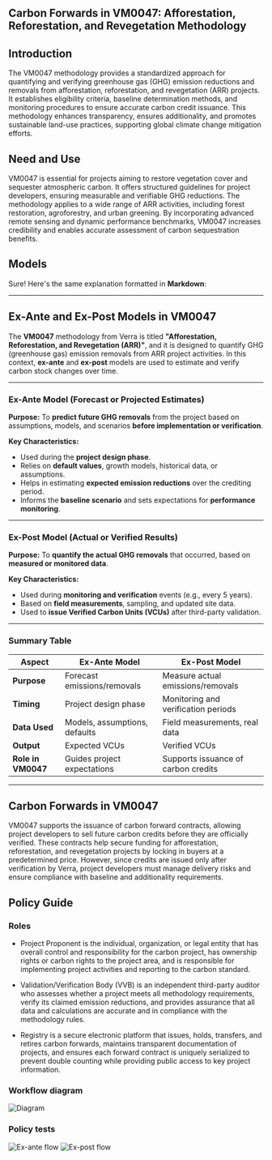 ## Carbon Forwards in VM0047: Afforestation, Reforestation, and Revegetation Methodology

## Introduction
The VM0047 methodology provides a standardized approach for quantifying and verifying greenhouse gas (GHG) emission reductions and removals from afforestation, reforestation, and revegetation (ARR) projects. It establishes eligibility criteria, baseline determination methods, and monitoring procedures to ensure accurate carbon credit issuance. This methodology enhances transparency, ensures additionality, and promotes sustainable land-use practices, supporting global climate change mitigation efforts.

## Need and Use
VM0047 is essential for projects aiming to restore vegetation cover and sequester atmospheric carbon. It offers structured guidelines for project developers, ensuring measurable and verifiable GHG reductions. The methodology applies to a wide range of ARR activities, including forest restoration, agroforestry, and urban greening. By incorporating advanced remote sensing and dynamic performance benchmarks, VM0047 increases credibility and enables accurate assessment of carbon sequestration benefits.

## Models
Sure! Here's the same explanation formatted in **Markdown**:

---

## Ex-Ante and Ex-Post Models in VM0047

The **VM0047** methodology from Verra is titled **"Afforestation, Reforestation, and Revegetation (ARR)"**, and it is designed to quantify GHG (greenhouse gas) emission removals from ARR project activities. In this context, **ex-ante** and **ex-post** models are used to estimate and verify carbon stock changes over time.

---

### **Ex-Ante Model (Forecast or Projected Estimates)**

**Purpose:**
To **predict future GHG removals** from the project based on assumptions, models, and scenarios **before implementation or verification**.

**Key Characteristics:**

* Used during the **project design phase**.
* Relies on **default values**, growth models, historical data, or assumptions.
* Helps in estimating **expected emission reductions** over the crediting period.
* Informs the **baseline scenario** and sets expectations for **performance monitoring**.


---

### **Ex-Post Model (Actual or Verified Results)**

**Purpose:**
To **quantify the actual GHG removals** that occurred, based on **measured or monitored data**.

**Key Characteristics:**

* Used during **monitoring and verification** events (e.g., every 5 years).
* Based on **field measurements**, sampling, and updated site data.
* Used to **issue Verified Carbon Units (VCUs)** after third-party validation.

---

### **Summary Table**

| **Aspect**         | **Ex-Ante Model**             | **Ex-Post Model**                   |
| ------------------ | ----------------------------- | ----------------------------------- |
| **Purpose**        | Forecast emissions/removals   | Measure actual emissions/removals   |
| **Timing**         | Project design phase          | Monitoring and verification periods |
| **Data Used**      | Models, assumptions, defaults | Field measurements, real data       |
| **Output**         | Expected VCUs                 | Verified VCUs                       |
| **Role in VM0047** | Guides project expectations   | Supports issuance of carbon credits |

---


## Carbon Forwards in VM0047
VM0047 supports the issuance of carbon forward contracts, allowing project developers to sell future carbon credits before they are officially verified. These contracts help secure funding for afforestation, reforestation, and revegetation projects by locking in buyers at a predetermined price. However, since credits are issued only after verification by Verra, project developers must manage delivery risks and ensure compliance with baseline and additionality requirements.

## Policy Guide

### Roles

- Project Proponent is the individual, organization, or legal entity that has overall control and responsibility for the carbon project, has ownership rights or carbon rights to the project area, and is responsible for implementing project activities and reporting to the carbon standard.

- Validation/Verification Body (VVB) is an independent third-party auditor who assesses whether a project meets all methodology requirements, verify its claimed emission reductions, and provides assurance that all data and calculations are accurate and in compliance with the methodology rules.

- Registry is a secure electronic platform that issues, holds, transfers, and retires carbon forwards, maintains transparent documentation of projects, and ensures each forward contract is uniquely serialized to prevent double counting while providing public access to key project information.

### Workflow diagram

![Diagram](https://evercity-public.s3.eu-central-1.amazonaws.com/VM47+diagram.png)

### Policy tests

![Ex-ante flow](https://evercity-public.s3.eu-central-1.amazonaws.com/VM0047_3.0.4_ex_ante.record)
![Ex-post flow](https://evercity-public.s3.eu-central-1.amazonaws.com/VM0047_3.0.4_ex_post.record)